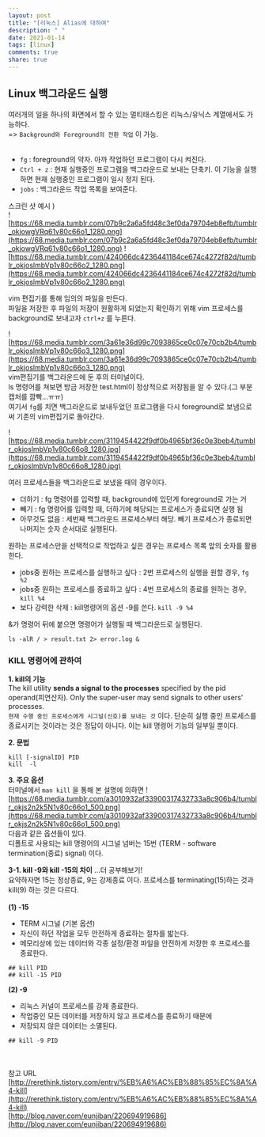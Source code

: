 ```yaml
---
layout: post
title: "[리눅스] Alias에 대하여"
description: " "
date: 2021-01-14
tags: [linux]
comments: true
share: true
---
```



## Linux 백그라운드 실행



여러개의 일을 하나의 화면에서 할 수 있는 멀티태스킹은 리눅스/유닉스 계열에서도 가능하다.<br>
=> `Background와 Foreground의 전환 작업` 이 가능.<br><br>
- `fg` : foreground의 약자. 아까 작업하던 프로그램이 다시 켜진다.<br>
- `Ctrl + z` : 현재 실행중인 프로그램을 백그라운드로 보내는 단축키. 이 기능을 실행하면 현재 실행중인 프로그램이 일시 정지 된다.<br>
- `jobs` : 백그라운드 작업 목록을 보여준다.

스크린 샷 예시 )<br>
![https://68.media.tumblr.com/07b9c2a6a5fd48c3ef0da79704eb8efb/tumblr_okjowgVRq61v80c66o1_1280.png](https://68.media.tumblr.com/07b9c2a6a5fd48c3ef0da79704eb8efb/tumblr_okjowgVRq61v80c66o1_1280.png)
![https://68.media.tumblr.com/424066dc4236441184ce674c4272f82d/tumblr_okjoslmbVp1v80c66o2_1280.png](https://68.media.tumblr.com/424066dc4236441184ce674c4272f82d/tumblr_okjoslmbVp1v80c66o2_1280.png)

vim 편집기를 통해 임의의 파일을 만든다. <br>파일을 저장한 후 파일의 저장이 원활하게 되었는지 확인하기 위해 vim 프로세스를 background로 보내고자 `ctrl+z` 를 누른다.<br>

![https://68.media.tumblr.com/3a61e36d99c7093865ce0c07e70cb2b4/tumblr_okjoslmbVp1v80c66o3_1280.png](https://68.media.tumblr.com/3a61e36d99c7093865ce0c07e70cb2b4/tumblr_okjoslmbVp1v80c66o3_1280.png)
<br>vim편집기를 백그라운드에 둔 후의 터미널이다.<br>
ls 명령어를 쳐보면 방금 저장한 test.html이 정상적으로 저장됨을 알 수 있다.(그 부분 캡처를 깜빡...ㅠㅠ)<br>
여기서 `fg`를 치면 백그라운드로 보내두었던 프로그램을 다시 foreground로 보냄으로써 기존의 vim편집기로 돌아간다.<br>

![https://68.media.tumblr.com/3119454422f9df0b4965bf36c0e3beb4/tumblr_okjoslmbVp1v80c66o8_1280.jpg](https://68.media.tumblr.com/3119454422f9df0b4965bf36c0e3beb4/tumblr_okjoslmbVp1v80c66o8_1280.jpg)

여러 프로세스들을 백그라운드로 보냈을 때의 경우이다.<br>
- 더하기 : fg 명령어를 입력할 때, background에 있던게 foreground로 가는 거<br>
- 빼기 : fg 명령어를 입력할 때, 더하기에 해당되는 프로세스가 종료되면 실행 됨<br>
- 아무것도 없음 : 세번째 백그라운드 프로세스부터 해당. 빼기 프로세스가 종료되면 나머지는 숫자 순서대로 실행된다.<br>

원하는 프로세스만을 선택적으로 작업하고 싶은 경우는 프로세스 목록 앞의 숫자를 활용한다.<br>
- jobs중 원하는 프로세스를 실행하고 싶다 : 2번 프로세스의 실행을 원할 경우, `fg %2` <br>
- jobs중 원하는 프로세스를 종료하고 싶다 : 4번 프로세스의 종료를 원하는 경우, `kill %4`<br>
- 보다 강력한 삭제 : kill명령어의 옵션 -9를 쓴다. `kill -9 %4` <br>

&가 명령어 뒤에 붙으면 명령어가 실행될 때 백그라운드로 실행된다.

```
ls -alR / > result.txt 2> error.log &
```


### KILL 명령어에 관하여
**1. kill의 기능<br>**
The kill utility **sends a signal to the processes** specified by the pid operand(피연산자). Only the super-user may send signals to other users' processes.<br>
 `현재 수행 중인 프로세스에게 시그널(신호)를 보내는 것` 이다. 단순히 실행 중인 프로세스를 종료시키는 것이라는 것은 정답이 아니다. 이는 kill 명령어 기능의 일부일 뿐이다.

**2. 문법<br>**

```
kill [-signalID] PID
kill  -l
```


**3. 주요 옵션**<br>
터미널에서 `man kill` 을 통해 본 설명에 의하면
![https://68.media.tumblr.com/a3010932af33900317432733a8c906b4/tumblr_okjs2n2k5N1v80c66o1_500.png](https://68.media.tumblr.com/a3010932af33900317432733a8c906b4/tumblr_okjs2n2k5N1v80c66o1_500.png)<br>
다음과 같은 옵션들이 있다.<br> 디폴트로 사용되는 kill 명령어의 시그널 넘버는 15번 (TERM - software termination(종료) signal) 이다. 
<br>

**3-1. kill -9와 kill -15의 차이** ...더 공부해보기!<br>
요약하자면 15는 정상종료, 9는 강제종료 이다. 프로세스를 terminating(15)하는 것과 kill(9) 하는 것은 다르다.<br><br>
**(1) -15**<br>
- TERM 시그널 (기본 옵션)<br>
- 자신이 하던 작업을 모두 안전하게 종료하는 절차를 밟는다.<br>
- 메모리상에 있는 데이터와 각종 설정/환경 파일을 안전하게 저장한 후 프로세스를 종료한다.<br>

```
## kill PID 
## kill -15 PID
```

**(2) -9**
<br>
- 리눅스 커널이 프로세스를 강제 종료한다.<br>
- 작업중인 모든 데이터를 저장하지 않고 프로세스를 종료하기 때문에<br>
- 저장되지 않은 데이터는 소멸된다.<br>

```
## kill -9 PID
```

<br><br>참고 URL<br>
[http://rerethink.tistory.com/entry/%EB%A6%AC%EB%88%85%EC%8A%A4-kill](http://rerethink.tistory.com/entry/%EB%A6%AC%EB%88%85%EC%8A%A4-kill)<br>
[http://blog.naver.com/eunjiban/220694919686](http://blog.naver.com/eunjiban/220694919686)